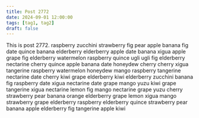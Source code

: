 ```yaml
---
title: Post 2772
date: 2024-09-01 12:00:00
tags: [tag1, tag2]
draft: false
---
```

This is post 2772.
raspberry
zucchini
strawberry
fig
pear
apple
banana
fig
date
quince
banana
elderberry
elderberry
apple
date
banana
xigua
apple
grape
fig
elderberry
watermelon
raspberry
quince
ugli
ugli
fig
elderberry
nectarine
cherry
quince
apple
banana
date
honeydew
cherry
cherry
xigua
tangerine
raspberry
watermelon
honeydew
mango
raspberry
tangerine
nectarine
date
cherry
kiwi
grape
elderberry
kiwi
elderberry
zucchini
banana
fig
raspberry
date
xigua
nectarine
date
grape
mango
yuzu
kiwi
grape
tangerine
xigua
nectarine
lemon
fig
mango
nectarine
grape
yuzu
cherry
strawberry
pear
banana
orange
elderberry
grape
lemon
xigua
mango
strawberry
grape
elderberry
raspberry
elderberry
quince
strawberry
pear
banana
apple
elderberry
fig
tangerine
apple
kiwi
